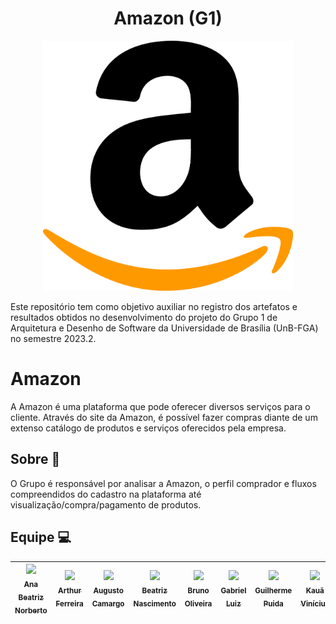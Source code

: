 <h1 align="center">Amazon (G1) </h1>

<p align="center">
    <img src="docs/assets/logo-amazon.png" width="400" height="400">
</p>

Este repositório tem como objetivo auxiliar no registro dos artefatos e resultados obtidos no desenvolvimento do projeto do Grupo 1 de Arquitetura e Desenho de Software da Universidade de Brasília (UnB-FGA) no semestre 2023.2.

# Amazon

A Amazon é uma plataforma que pode oferecer diversos serviços para o cliente. Através do site da Amazon, é possível fazer compras diante de um extenso catálogo de produtos e serviços oferecidos pela empresa.

## Sobre :page_facing_up:

O Grupo é responsável por analisar a Amazon, o perfil comprador e fluxos compreendidos do cadastro na plataforma até visualização/compra/pagamento de produtos.

## Equipe :computer:

| [<img src="https://github.com/ananorberto.png?size=400" width=50><br><sub>Ana Beatriz Norberto</sub>](https://github.com/ananorberto) | [<img src="https://github.com/ArthurFerreiraRodrigues.png?size=400" width=50><br><sub>Arthur Ferreira</sub>](https://github.com/ArthurFerreiraRodrigues) | [<img src="https://github.com/augustocrmg.png?size=400" width=50><br><sub>Augusto Camargo</sub>](https://github.com/augustocrmg) | [<img src="https://github.com/Beatrizvn.png?size=400" width=50><br><sub>Beatriz Nascimento</sub>](https://github.com/Beatrizvn) | [<img src="https://github.com/eng-Bruno.png?size=400" width=50><br><sub>Bruno Oliveira</sub>](https://github.com/eng-Bruno) | [<img src="https://github.com/ggomesbr.png?size=400" width=50><br><sub>Gabriel Luiz</sub>](https://github.com/ggomesbr) | [<img src="https://github.com/guilherme-puida.png?size=400" width=50><br><sub>Guilherme Puida</sub>](https://github.com/guilherme-puida) | [<img src="https://github.com/kaua-pt.png?size=400" width=50><br><sub>Kauã Vinícius</sub>](https://github.com/kaua-pt) | [<img src="https://github.com/Mylena-angelica.png?size=400" width=50><br><sub>Mylena Angélica</sub>](https://github.com/Mylena-angelica) | [<img src="https://github.com/samuel-sato.png?size=400" width=50><br><sub>Samuel Sato</sub>](https://github.com/samuel-sato) |
| :-----------------------------------------------------------------------------------------------------------------------------------: | :------------------------------------------------------------------------------------------------------------------------------------------------------: | :------------------------------------------------------------------------------------------------------------------------------: | :-----------------------------------------------------------------------------------------------------------------------------: | :-------------------------------------------------------------------------------------------------------------------------: | :---------------------------------------------------------------------------------------------------------------------: | :--------------------------------------------------------------------------------------------------------------------------------------: | :--------------------------------------------------------------------------------------------------------------------: | :--------------------------------------------------------------------------------------------------------------------------------------: | :--------------------------------------------------------------------------------------------------------------------------: |
